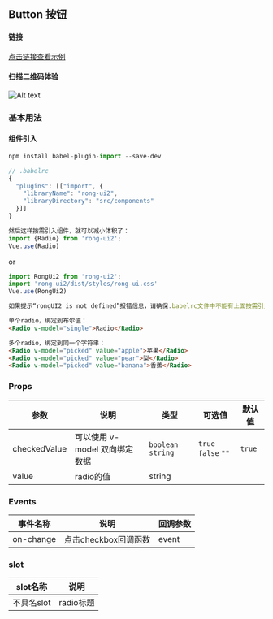 ## Button 按钮


#### 链接

[点击链接查看示例](https://rong360.github.io/rong-ui2/demo/index.html#/) 

#### 扫描二维码体验

![Alt text](https://static.rong360.com/upload/png/52/2b/522b2db3748056c80e21fda4921c8123.png)


### 基本用法

#### 组件引入

```js
npm install babel-plugin-import --save-dev

// .babelrc
{
  "plugins": [["import", {
    "libraryName": "rong-ui2",
    "libraryDirectory": "src/components"
  }]]
}

然后这样按需引入组件，就可以减小体积了：
import {Radio} from 'rong-ui2';
Vue.use(Radio)
```
or
```js
import RongUi2 from 'rong-ui2';
import 'rong-ui2/dist/styles/rong-ui.css'
Vue.use(RongUi2)

如果提示“rongUI2 is not defined”报错信息，请确保.babelrc文件中不能有上面按需引入的配置
```

```html
单个radio，绑定到布尔值：
<Radio v-model="single">Radio</Radio>
```

```html
多个radio，绑定到同一个字符串：
<Radio v-model="picked" value="apple">苹果</Radio>
<Radio v-model="picked" value="pear">梨</Radio>
<Radio v-model="picked" value="banana">香蕉</Radio>
```

### Props

| 参数      | 说明    | 类型      | 可选值       | 默认值   |
|---------- |-------- |---------- |-------------  |-------- |
| checkedValue  | 可以使用 v-model 双向绑定数据   | `boolean` `string`   | `true` `false` `""`  | `true` |
| value  | radio的值    | string   |  |  |


### Events

| 事件名称      | 说明    | 回调参数      |
|---------- |-------- |---------- |
| on-change  | 点击checkbox回调函数  |  event |


### slot
| slot名称      | 说明    | 
|---------- |-------- |
| 不具名slot  | radio标题   | 
